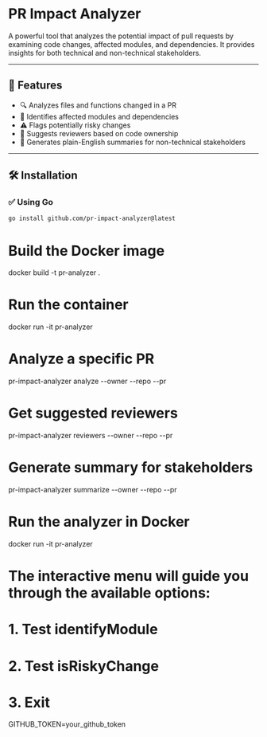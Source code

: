# PR Impact Analyzer

A powerful tool that analyzes the potential impact of pull requests by examining code changes, affected modules, and dependencies. It provides insights for both technical and non-technical stakeholders.

---

## 🚀 Features

- 🔍 Analyzes files and functions changed in a PR  
- 🧩 Identifies affected modules and dependencies  
- ⚠️ Flags potentially risky changes  
- 👥 Suggests reviewers based on code ownership  
- 📝 Generates plain-English summaries for non-technical stakeholders  

---

## 🛠️ Installation

### ✅ Using Go

```bash
go install github.com/pr-impact-analyzer@latest
```

# Build the Docker image
docker build -t pr-analyzer .

# Run the container
docker run -it pr-analyzer


# Analyze a specific PR
pr-impact-analyzer analyze --owner <repo-owner> --repo <repo-name> --pr <pr-number>

# Get suggested reviewers
pr-impact-analyzer reviewers --owner <repo-owner> --repo <repo-name> --pr <pr-number>

# Generate summary for stakeholders
pr-impact-analyzer summarize --owner <repo-owner> --repo <repo-name> --pr <pr-number>


# Run the analyzer in Docker
docker run -it pr-analyzer

# The interactive menu will guide you through the available options:
# 1. Test identifyModule
# 2. Test isRiskyChange
# 3. Exit


GITHUB_TOKEN=your_github_token
